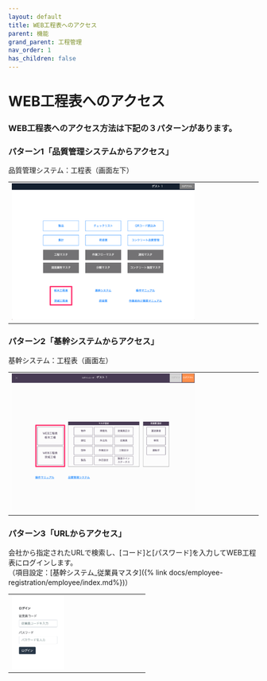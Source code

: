 ```yaml
---
layout: default
title: WEB工程表へのアクセス
parent: 機能
grand_parent: 工程管理
nav_order: 1
has_children: false
---
```


# WEB工程表へのアクセス

### WEB工程表へのアクセス方法は下記の３パターンがあります。

### パターン1「品質管理システムからアクセス」

品質管理システム：工程表（画面左下）

<table><tr><td>
<img src="../../../../assets/images/process-control/function/login/1.png" width="75%">
</td></tr></table>

### パターン2「基幹システムからアクセス」

基幹システム：工程表（画面左）

<table><tr><td>
<img src="../../../../assets/images/process-control/function/login/2.png" width="75%">
</td></tr></table>

### パターン3「URLからアクセス」

会社から指定されたURLで検索し、[コード]と[パスワード]を入力してWEB工程表にログインします。  
（項目設定：[基幹システム_従業員マスタ]({% link docs/employee-registration/employee/index.md%})）

<table><tr><td>
<img src="../../../../assets/images/process-control/function/login/3.png" width="40%">
</td></tr></table>